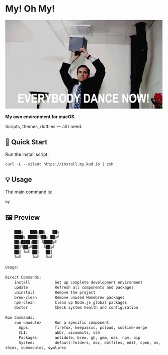 # My! Oh My!

![Everybody Dance Now](assets/everybodydancenow.gif)

**My own environment for macOS.**

Scripts, themes, dotfiles — all I need.

## 🚀 Quick Start

Run the install script:

```shell
curl -L --silent https://install.my.kud.io | zsh
```

## 💡 Usage

The main command is:

```shell
my
```

## 🖼️ Preview

```
    ███╗   ███╗██╗   ██╗
    ████╗ ████║╚██╗ ██╔╝
    ██╔████╔██║ ╚████╔╝
    ██║╚██╔╝██║  ╚██╔╝
    ██║ ╚═╝ ██║   ██║
    ╚═╝     ╚═╝   ╚═╝

Usage:

Direct Commands:
    install           Set up complete development environment
    update            Refresh all components and packages
    uninstall         Remove the project
    brew-clean        Remove unused Homebrew packages
    npm-clean         Clean up Node.js global packages
    doctor            Check system health and configuration

Run Commands:
    run <module>      Run a specific component:
      Apps:           firefox, keepassxc, pcloud, sublime-merge
      CLI:            abbr, aicommits, ssh
      Packages:       antidote, brew, gh, gem, mas, npm, pip
      System:         default-folders, doc, dotfiles, edit, open, os, shims, submodules, symlinks
```
